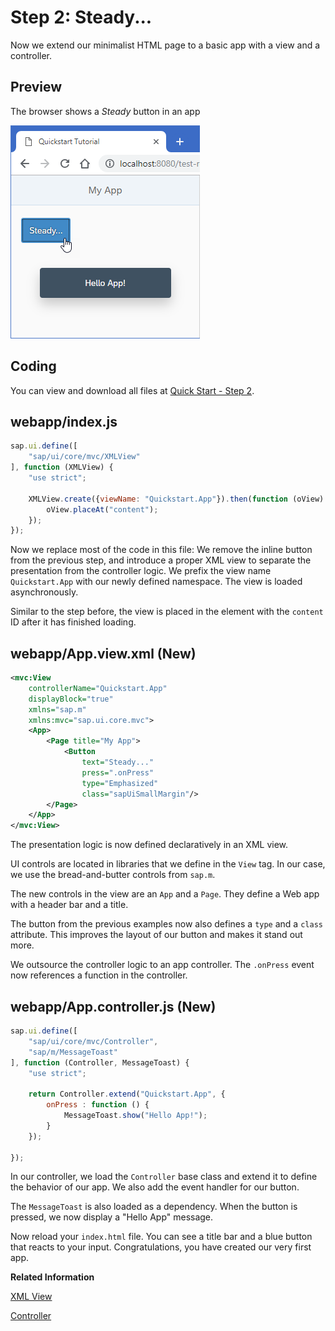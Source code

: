 <!-- loio128214a9b2754b15aec5e365780b03fd -->

# Step 2: Steady...

Now we extend our minimalist HTML page to a basic app with a view and a controller.



<a name="loio128214a9b2754b15aec5e365780b03fd__section_dxj_gxh_1gb"/>

## Preview

   
  
<a name="loio128214a9b2754b15aec5e365780b03fd__fig_lx3_hxh_1gb"/>The browser shows a *Steady* button in an app

 ![](images/Tutorial_Quick_Start_Step_2_240ef53.png "The browser shows a Steady button in an app ") 



<a name="loio128214a9b2754b15aec5e365780b03fd__section_rcp_yxh_1gb"/>

## Coding

You can view and download all files at [Quick Start - Step 2](https://ui5.sap.com/#/sample/sap.m.tutorial.quickstart.02/preview).



## webapp/index.js

```js
sap.ui.define([
	"sap/ui/core/mvc/XMLView"
], function (XMLView) {
	"use strict";

	XMLView.create({viewName: "Quickstart.App"}).then(function (oView) {
		oView.placeAt("content");
	});
});
```

Now we replace most of the code in this file: We remove the inline button from the previous step, and introduce a proper XML view to separate the presentation from the controller logic. We prefix the view name `Quickstart.App` with our newly defined namespace. The view is loaded asynchronously.

Similar to the step before, the view is placed in the element with the `content` ID after it has finished loading.



<a name="loio128214a9b2754b15aec5e365780b03fd__section_zgg_rl3_1gb"/>

## webapp/App.view.xml \(New\)

```xml
<mvc:View
	controllerName="Quickstart.App"
	displayBlock="true"
	xmlns="sap.m"
	xmlns:mvc="sap.ui.core.mvc">
	<App>
		<Page title="My App">
			<Button
				text="Steady..."
				press=".onPress"
				type="Emphasized"
				class="sapUiSmallMargin"/>
		</Page>
	</App>
</mvc:View>
```

The presentation logic is now defined declaratively in an XML view.

UI controls are located in libraries that we define in the `View` tag. In our case, we use the bread-and-butter controls from `sap.m`.

The new controls in the view are an `App` and a `Page`. They define a Web app with a header bar and a title.

The button from the previous examples now also defines a `type` and a `class` attribute. This improves the layout of our button and makes it stand out more.

We outsource the controller logic to an app controller. The `.onPress` event now references a function in the controller.



<a name="loio128214a9b2754b15aec5e365780b03fd__section_rc3_gm3_1gb"/>

## webapp/App.controller.js \(New\)

```js
sap.ui.define([
	"sap/ui/core/mvc/Controller",
	"sap/m/MessageToast"
], function (Controller, MessageToast) {
	"use strict";

	return Controller.extend("Quickstart.App", {
		onPress : function () {
			MessageToast.show("Hello App!");
		}
	});

});
```

In our controller, we load the `Controller` base class and extend it to define the behavior of our app. We also add the event handler for our button.

The `MessageToast` is also loaded as a dependency. When the button is pressed, we now display a "Hello App" message.

Now reload your `index.html` file. You can see a title bar and a blue button that reacts to your input. Congratulations, you have created our very first app.

**Related Information**  


[XML View](../04_Essentials/xml-view-91f2928.md "The XML view type is defined in an XML file. The file name either ends with .view.xml or as an XML string. The file name and the folder structure together specify the name of the view that equals the SAPUI5 module name.")

[Controller](../04_Essentials/controller-121b8e6.md "A controller contains methods that define how models and views interact.")

